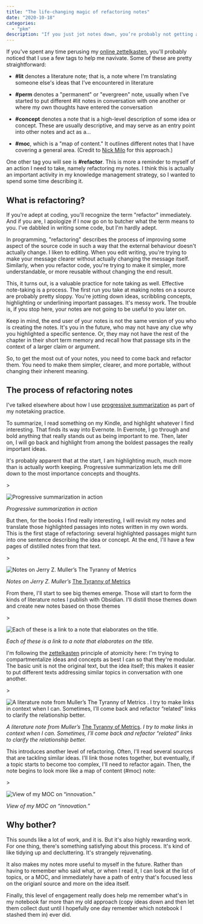 ```yaml
---
title: "The life-changing magic of refactoring notes"
date: "2020-10-18"
categories:
  - "pkm"
description: "If you just jot notes down, you’re probably not getting as much value out of them as you can. Refactoring them can help unlock the potential of your digital notes to drive new insights and ideas."
---
```

If you've spent any time perusing my [online zettelkasten](https://davidjdrysdale.com/notes/), you'll probably noticed that I use a few tags to help me navivate. Some of these are pretty straightforward:

- **#lit** denotes a literature note; that is, a note where I'm translating someone else's ideas that I've encountered in literature

- **#perm** denotes a "permanent" or "evergreen" note, usually when I've started to put different #lit notes in conversation with one another or where my own thoughts have entered the conversation

- **#concept** denotes a note that is a high-level description of some idea or concept. These are usually descriptive, and may serve as an entry point into other notes and act as a...

- **#moc**, which is a "map of content." It outlines different notes that I have covering a general area. (Credit to [Nick Milo](https://www.linkingyourthinking.com/) for this approach.)


One other tag you will see is **#refactor**. This is more a reminder to myself of an action I need to take, namely refactoring my notes. I think this is actually an important activity in my knowledge management strategy, so I wanted to spend some time describing it.

## What is refactoring?

If you're adept at coding, you'll recognize the term "refactor" immediately. And if you are, I apologize if I now go on to butcher what the term means to you. I've dabbled in writing some code, but I'm hardly adept.

In programming, "refactoring" describes the process of improving some aspect of the source code in such a way that the external behaviour doesn't actually change. I liken to editing. When you edit writing, you're trying to make your message clearer without actually changing the message itself. Similarly, when you refactor code, you're trying to make it simpler, more understandable, or more reusable without changing the end result.

This, it turns out, is a valuable practice for note taking as well. Effective note-taking is a process. The first run you take at making notes on a source are probably pretty sloppy. You're jotting down ideas, scribbling concepts, highlighting or underlining important passages. It's messy work. The trouble is, if you stop here, your notes are not going to be useful to you later on.

Keep in mind, the end user of your notes is not the same version of you who is creating the notes. It's you in the future, who may not have any clue why you highlighted a specific sentence. Or, they may not have the rest of the chapter in their short term memory and recall how that passage sits in the context of a larger claim or argument.

So, to get the most out of your notes, you need to come back and refactor them. You need to make them simpler, clearer, and more portable, without changing their inherent meaning.

## The process of refactoring notes

I've talked elsewhere about how I use [progressive summarization](https://mobydiction.ca/blog/my-personal-knowledge-management-system) as part of my notetaking practice.

To summarize, I read something on my Kindle, and highlight whatever I find interesting. That finds its way into Evernote. In Evernote, I go through and bold anything that really stands out as being important to me. Then, later on, I will go back and highlight from among the boldest passages the really important ideas.

It's probably apparent that at the start, I am highlighting much, much more than is actually worth keeping. Progressive summarization lets me drill down to the most importance concepts and thoughts.

\>

<img src="https://images.squarespace-cdn.com/content/v1/5e9e54ba9225353212ce08ab/1603044089773-D7852ME5S55NHPHBM1LB/ke17ZwdGBToddI8pDm48kKJ2DMV0mCT92mMlr7W4PZgUqsxRUqqbr1mOJYKfIPR7LoDQ9mXPOjoJoqy81S2I8N\_N4V1vUb5AoIIIbLZhVYxCRW4BPu10St3TBAUQYVKcwNDSOFHPCKRCc6A4BjGVBlaQI0ajNkjyFufEBbHDgb1x9gLZp7rFWzUy02BPT4kg/Screen+Shot+2020-10-18+at+1.45.45+PM.png" alt="Progressive summarization in action" />

_Progressive summarization in action_

But then, for the books I find really interesting, I will revisit my notes and translate those highlighted passages into notes written in my own words. This is the first stage of refactoring: several highlighted passages might turn into one sentence describing the idea or concept. At the end, I'll have a few pages of distilled notes from that text.

\>

<img src="https://images.squarespace-cdn.com/content/v1/5e9e54ba9225353212ce08ab/1603044175548-8N26IGOJC9DS7TYGUI0U/ke17ZwdGBToddI8pDm48kMfofTWnL1xQ-CWK1o-vEpoUqsxRUqqbr1mOJYKfIPR7LoDQ9mXPOjoJoqy81S2I8N\_N4V1vUb5AoIIIbLZhVYxCRW4BPu10St3TBAUQYVKc2sxq4O7hwMjA\_e6R1XtYOLHM4XvupAgckxYreDhb0mylaJzvx\_\_o765DlKdpMGP1/Screen+Shot+2020-10-18+at+1.46.05+PM.png" alt="Notes on Jerry Z. Muller’s The Tyranny of Metrics" />

_Notes on Jerry Z. Muller’s_ [The Tyranny of Metrics](https://amzn.to/3lWFqPs)

From there, I'll start to see big themes emerge. Those will start to form the kinds of literature notes I publish with Obsidian. I'll distill those themes down and create new notes based on those themes

\>

<img src="https://images.squarespace-cdn.com/content/v1/5e9e54ba9225353212ce08ab/1603044259569-626PJW7Q9V4KTU418J4D/ke17ZwdGBToddI8pDm48kDaO8Hw3QxL738W7CHDCUNwUqsxRUqqbr1mOJYKfIPR7LoDQ9mXPOjoJoqy81S2I8N\_N4V1vUb5AoIIIbLZhVYy7Mythp\_T-mtop-vrsUOmeInPi9iDjx9w8K4ZfjXt2duWk31qcVEmzyaNLu\_2l2ph47Sas6qf5vriyIJh-068xCjLISwBs8eEdxAxTptZAUg/Screen+Shot+2020-10-18+at+1.47.50+PM.png" alt="Each of these is a link to a note that elaborates on the title." />

_Each of these is a link to a note that elaborates on the title._

I'm following the [zettelkasten](https://mobydiction.ca/blog/ahrens-how-to-take-smart-notes-summary) principle of atomicity here: I'm trying to compartmentalize ideas and concepts as best I can so that they're modular. The basic unit is not the original text, but the idea itself; this makes it easier to put different texts addressing similar topics in conversation with one another.

\>

<img src="https://images.squarespace-cdn.com/content/v1/5e9e54ba9225353212ce08ab/1603044428436-CUHYSURVMM3150J20ZTU/ke17ZwdGBToddI8pDm48kP6oDkk2JoL5g\_SYvnMa7PQUqsxRUqqbr1mOJYKfIPR7LoDQ9mXPOjoJoqy81S2I8N\_N4V1vUb5AoIIIbLZhVYy7Mythp\_T-mtop-vrsUOmeInPi9iDjx9w8K4ZfjXt2dlLkVPfJw1YE-hv4XzNnwkvl75mabAKuqmEVTM95YthUCjLISwBs8eEdxAxTptZAUg/Screen+Shot+2020-10-18+at+1.50.54+PM.png" alt="A literature note from Muller’s The Tyranny of Metrics . I try to make links in context when I can. Sometimes, I’ll come back and refactor “related” links to clarify the relationship better." />

_A literature note from Muller’s_ [The Tyranny of Metrics](https://amzn.to/3lWFqPs). _I try to make links in context when I can. Sometimes, I’ll come back and refactor “related” links to clarify the relationship better._

This introduces another level of refactoring. Often, I'll read several sources that are tackling similar ideas. I'll link those notes together, but eventually, if a topic starts to become too complex, I'll need to refactor again. Then, the note begins to look more like a map of content (#moc) note:

\>

<img src="https://images.squarespace-cdn.com/content/v1/5e9e54ba9225353212ce08ab/1603044349707-9FVLF2ZT0MZMFKSQ6TN5/ke17ZwdGBToddI8pDm48kHpMmwPTR1LuyG6qgzyrfiR7gQa3H78H3Y0txjaiv\_0fDoOvxcdMmMKkDsyUqMSsMWxHk725yiiHCCLfrh8O1z5QPOohDIaIeljMHgDF5CVlOqpeNLcJ80NK65\_fV7S1UTIQQ2xT\_Giuc1agSX9egeAgTfnxE1LwvZva5cy-zTIdOpYghpI-Ha\_TwZsqqmJXng/Screen+Shot+2020-10-18+at+1.55.38+PM.png" alt="View of my MOC on “innovation.”" />

_View of my MOC on “innovation.”_

## Why bother?

This sounds like a lot of work, and it is. But it's also highly rewarding work. For one thing, there's something satisfying about this process. It's kind of like tidying up and decluttering. It's strangely rejuvenating.

It also makes my notes more useful to myself in the future. Rather than having to remember who said what, or when I read it, I can look at the list of topics, or a MOC, and immediately have a path of entry that's focused less on the origianl source and more on the idea itself.

Finally, this level of engagement really does help me remember what's in my notebook far more than my old approach (copy ideas down and then let them collect dust until I hopefully one day remember which notebook I stashed them in) ever did.

